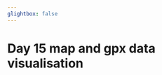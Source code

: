 ```yaml
---
glightbox: false
---
```


# Day 15 map and gpx data visualisation

<style> #map { width: auto; height: 400px; margin: 0;} </style>

<div id="map"></div>

<script> 
var mygpxurl = "/f3/assets/gpx/GPX15.gpx";
</script>

<script src="/f3/javascripts/mygpx.js"> </script>
